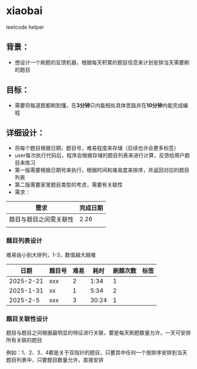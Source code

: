 # xiaobai
leetcode helper

## 背景：
- 想设计一个刷题的反馈机器，根据每天积累的题目信息来计划安排当天需要刷的题目

## 目标：

- 需要将每道题都刷到懂，在**3分钟**只内能相处具体思路并在**10分钟**内能完成编程

## 详细设计：

- 将每个题目根据日期，题目号，难易程度来存储（后续也许会更多标签）
- user每次执行代码后，程序会根据存储的题目列表来进行计算，反馈给用户题目来练习
- 第一版需要根据日期号来执行，根据时间和难易度来排序，并返回对应的题目列表
- 第二版需要家里题目类型的考虑，需要有关联性
- 需求：

| 需求 | 完成日期 |
| --- | --- |
| 题目与题目之间需关联性 | 2.26 |
|  |  |

### 题目列表设计

难易由小到大排列，1-3，数值越大越难

| 日期 | 题目号 | 难易 | 耗时 | 刷题次数 | 标签 |
| --- | --- | --- | --- | --- | --- |
| 2025-2-21 | xxx | 2 | 1:34 | 1 |  |
| 2025-1-31 | xx | 1 | 5:34 | 2 |  |
| 2025-2-5 | xxx | 3 | 30:24 | 1 |  |

### 题目关联性设计

题目与题目之间根据最明显的特征进行关联，要是每天刷题数量允许，一天可安排所有关联的题目

例如：1、2、3、4都是关于双指针的题目，只要其中任何一个按排序安排到当天题目列表中，只要题目数量允许，直接安排